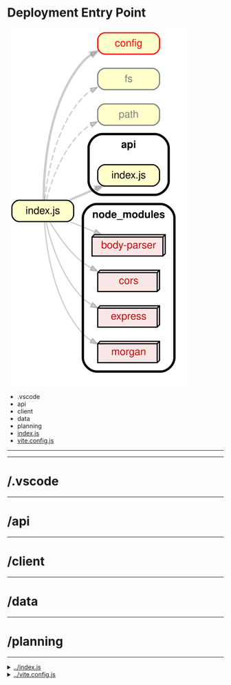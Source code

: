 <!-- BEGIN title -->

# Deployment Entry Point

<!-- END title -->

<!-- BEGIN TREE -->

![dependency graph](./entry-point.svg)

<!-- END TREE -->

<!-- BEGIN TOC -->

- .vscode
- api
- client
- data
- planning
- [index.js](#indexjs)
- [vite.config.js](#viteconfigjs)

---

<!-- END TOC -->

---

<!-- BEGIN DOCS -->

# /.vscode

---

# /api

---

# /client

---

# /data

---

# /planning

---

<details><summary><a href="../../index.js" id="indexjs">../index.js</a></summary>

</details>

<details><summary><a href="../../vite.config.js" id="viteconfigjs">../vite.config.js</a></summary>

</details>

<!-- END DOCS -->
